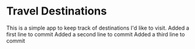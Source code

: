 # Travel Destinations

This is a simple app to keep track of destinations I'd like to visit.
Added a first line to commit
Added a second line to commit
Added a third line to commit
